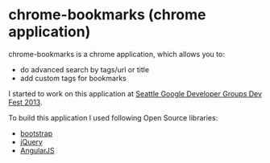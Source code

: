 # chrome-bookmarks (chrome application)

chrome-bookmarks is a chrome application, which allows you to:

  * do advanced search by tags/url or title
  * add custom tags for bookmarks

I started to work on this application at [Seattle Google Developer Groups Dev Fest 2013](http://www.meetup.com/seattle-gdg/events/125948972/). 

To build this application I used following Open Source libraries:

  * [bootstrap](http://getbootstrap.com/)
  * [jQuery](https://jquery.org)
  * [AngularJS](http://angularjs.org/)
